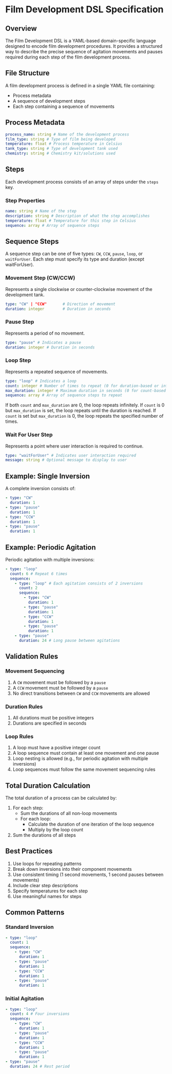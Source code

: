 # Film Development DSL Specification

## Overview

The Film Development DSL is a YAML-based domain-specific language designed to encode film development procedures. It provides a structured way to describe the precise sequence of agitation movements and pauses required during each step of the film development process.

## File Structure

A film development process is defined in a single YAML file containing:

- Process metadata
- A sequence of development steps
- Each step containing a sequence of movements

## Process Metadata

```yaml
process_name: string # Name of the development process
film_type: string # Type of film being developed
temperature: float # Process temperature in Celsius
tank_type: string # Type of development tank used
chemistry: string # Chemistry kit/solutions used
```

## Steps

Each development process consists of an array of steps under the `steps` key.

### Step Properties

```yaml
name: string # Name of the step
description: string # Description of what the step accomplishes
temperature: float # Temperature for this step in Celsius
sequence: array # Array of sequence steps
```

## Sequence Steps

A sequence step can be one of five types: `CW`, `CCW`, `pause`, `loop`, or `waitForUser`. Each step must specify its type and duration (except waitForUser).

### Movement Step (CW/CCW)

Represents a single clockwise or counter-clockwise movement of the development tank.

```yaml
type: "CW" | "CCW"       # Direction of movement
duration: integer        # Duration in seconds
```

### Pause Step

Represents a period of no movement.

```yaml
type: "pause" # Indicates a pause
duration: integer # Duration in seconds
```

### Loop Step

Represents a repeated sequence of movements.

```yaml
type: "loop" # Indicates a loop
count: integer # Number of times to repeat (0 for duration-based or infinite)
max_duration: integer # Maximum duration in seconds (0 for count-based or infinite)
sequence: array # Array of sequence steps to repeat
```

If both `count` and `max_duration` are 0, the loop repeats infinitely.
If `count` is 0 but `max_duration` is set, the loop repeats until the duration is reached.
If `count` is set but `max_duration` is 0, the loop repeats the specified number of times.

### Wait For User Step

Represents a point where user interaction is required to continue.

```yaml
type: "waitForUser" # Indicates user interaction required
message: string # Optional message to display to user
```

## Example: Single Inversion

A complete inversion consists of:

```yaml
- type: "CW"
  duration: 1
- type: "pause"
  duration: 1
- type: "CCW"
  duration: 1
- type: "pause"
  duration: 1
```

## Example: Periodic Agitation

Periodic agitation with multiple inversions:

```yaml
- type: "loop"
  count: 6 # Repeat 6 times
  sequence:
    - type: "loop" # Each agitation consists of 2 inversions
      count: 2
      sequence:
        - type: "CW"
          duration: 1
        - type: "pause"
          duration: 1
        - type: "CCW"
          duration: 1
        - type: "pause"
          duration: 1
    - type: "pause"
      duration: 24 # Long pause between agitations
```

## Validation Rules

### Movement Sequencing

1. A `CW` movement must be followed by a `pause`
2. A `CCW` movement must be followed by a `pause`
3. No direct transitions between `CW` and `CCW` movements are allowed

### Duration Rules

1. All durations must be positive integers
2. Durations are specified in seconds

### Loop Rules

1. A loop must have a positive integer count
2. A loop sequence must contain at least one movement and one pause
3. Loop nesting is allowed (e.g., for periodic agitation with multiple inversions)
4. Loop sequences must follow the same movement sequencing rules

## Total Duration Calculation

The total duration of a process can be calculated by:

1. For each step:
   - Sum the durations of all non-loop movements
   - For each loop:
     - Calculate the duration of one iteration of the loop sequence
     - Multiply by the loop count
2. Sum the durations of all steps

## Best Practices

1. Use loops for repeating patterns
2. Break down inversions into their component movements
3. Use consistent timing (1 second movements, 1 second pauses between movements)
4. Include clear step descriptions
5. Specify temperatures for each step
6. Use meaningful names for steps

## Common Patterns

### Standard Inversion

```yaml
- type: "loop"
  count: 1
  sequence:
    - type: "CW"
      duration: 1
    - type: "pause"
      duration: 1
    - type: "CCW"
      duration: 1
    - type: "pause"
      duration: 1
```

### Initial Agitation

```yaml
- type: "loop"
  count: 4 # Four inversions
  sequence:
    - type: "CW"
      duration: 1
    - type: "pause"
      duration: 1
    - type: "CCW"
      duration: 1
    - type: "pause"
      duration: 1
- type: "pause"
  duration: 24 # Rest period
```
